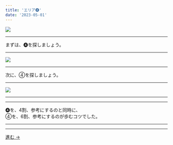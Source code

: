 ```yaml
---
title: 'エリア➍'
date: '2023-05-01'
---
```

![](/images/44.jpg)
***
まずは、➍を探しましょう。
***
![](/images/44_n.jpg)
***
次に、④を探しましょう。
***
![](/images/44__n.jpg)
***
***
➍を、4割、参考にするのと同時に、  
④を、6割、参考にするのが歩むコツでした。
***
***
[ 進む → ](/posts/00)
